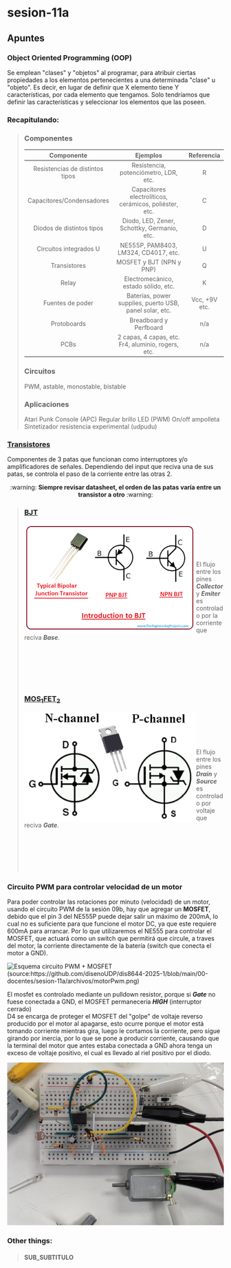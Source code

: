 # sesion-11a

## Apuntes

### Object Oriented Programming (OOP)
Se emplean "clases" y "objetos" al programar, para atribuir ciertas propiedades a los elementos pertenecientes a una determinada "clase" u "objeto".
Es decir, en lugar de definir que X elemento tiene Y características, por cada elemento que tengamos. Solo tendríamos que definir las características y seleccionar los elementos que las poseen. 

### Recapitulando:
> ### Componentes
> | Componente | Ejemplos | Referencia |
> |:----------:|:--------:|:----------:|
> | Resistencias de distintos tipos | Resistencia, potenciómetro, LDR, etc. | R |
> | Capacitores/Condensadores | Capacitores electrolíticos, cerámicos, poliéster, etc. | C |
> | Diodos de distintos tipos | Diodo, LED, Zener, Schottky, Germanio, etc. | D |
> | Circuitos integrados U | NE555P, PAM8403, LM324, CD4017, etc. | U |
> | Transistores | MOSFET y BJT (NPN y PNP) | Q |
> | Relay | Electromecánico, estado sólido, etc. | K |
> | Fuentes de poder | Baterías, power supplies, puerto USB, panel solar, etc. | Vcc, +9V etc.|
> | Protoboards | Breadboard y Perfboard | n/a |
> | PCBs | 2 capas, 4 capas, etc. Fr4, aluminio, rogers, etc. | n/a |
>
> ### Circuitos
> PWM, astable, monostable, bistable
>
> ### Aplicaciones
> Atari Punk Console (APC)
> Regular brillo LED (PWM)
> On/off ampolleta
> Sintetizador resistencia experimental (udpudu)

### [Transistores](https://youtu.be/OwS9aTE2Go4?si=TQAmymHZw24puJBD)
Componentes de 3 patas que funcionan como interruptores y/o amplificadores de señales. Dependiendo del input que reciva una de sus patas, se controla el paso de la corriente entre las otras 2. </br>
<p align="center"> :warning: <strong>Siempre revisar datasheet, el orden de las patas varía entre un transistor a otro</strong> :warning: </p>

> ### [BJT](https://youtu.be/J4oO7PT_nzQ?si=6vagG6-MUBwWrMin)
> <img align="left" src="./archivos/bjt.png" alt="BJT + símbolos. (Source:https://www.theengineeringprojects.com/2018/05/introduction-to-bjt-bipolar-junction-transistor.html)" width=400></br></br></br></br></br> El flujo entre los pines __*Collector*__ y __*Emiter*__ es controlado por la corriente que reciva __*Base*__. </br></br></br></br></br></br></br>
>
> ### [MOS<sub>1</sub>](https://youtu.be/lyfx8CL7AkI?si=nxnBvYwK4QcfRnip)[FET<sub>2</sub>](https://youtu.be/AwRJsze_9m4?si=ggg4DjgZcoY8Zjya)
> <img align="left" src="./archivos/mosfet.png" alt="Mosfet + símbolos. (Source:https://electronics.stackexchange.com/questions/43305/what-is-semantics-behind-bjt-and-mosfet-transistor-symbols edited by FranUDP)" width=400></br></br></br></br></br> El flujo entre los pines __*Drain*__ y __*Source*__ es controlado por voltaje que reciva __*Gate*__. </br></br></br></br></br></br></br>

### Circuito PWM para controlar velocidad de un motor
Para poder controlar las rotaciones por minuto (velocidad) de un motor, usando el circuito PWM de la sesión 09b, hay que agregar un __MOSFET__, debido que el pin 3 del NE555P puede dejar salir un máximo de 200mA, lo cual no es suficiente para que funcione el motor DC, ya que este requiere 600mA para arrancar.
Por lo que utilizaremos el NE555 para controlar el MOSFET, que actuará como un switch que permitirá que circule, a traves del motor, la corriente directamente de la batería (switch que conecta el motor a GND).

<img align="" src="https://github.com/disenoUDP/dis8644-2025-1/blob/main/00-docentes/sesion-11a/archivos/motorPwm.png" alt="Esquema circuito PWM + MOSFET (source:https://github.com/disenoUDP/dis8644-2025-1/blob/main/00-docentes/sesion-11a/archivos/motorPwm.png)"></br>

El mosfet es controlado mediante un pulldown resistor, porque si __*Gate*__ no fuese conectada a GND, el MOSFET permanecería __*HIGH*__ (interruptor cerrado) </br> D4 se encarga de proteger el MOSFET del "golpe" de voltaje reverso producido por el motor al apagarse, esto ocurre porque el motor está tomando corriente mientras gira, luego le cortamos la corriente, pero sigue girando por inercia, por lo que se pone a producir corriente, causando que la terminal del motor que antes estaba conectada a GND ahora tenga un exceso de voltaje positivo, el cual es llevado al riel positivo por el diodo.

<img align="" src="./archivos/pwmMosfetCircuit.jpg" alt="Circuito PWM + MOSFET. (Source:FranUDP)" width=700></br>

### Other things: <!-- Things to organize + random stuff -->
> #### SUB_SUBTITULO
